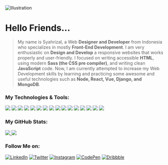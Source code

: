 <div class="illustration">
  <img src="https://i.ibb.co/5KBfqT4/Freelancer.png" alt="Illustration">
</div>

# Hello Friends...

> My name is Syahrizal, a Web **Designer and Developer** from Indonesia who specializes in mostly **Front-End Development**.
I am very enthusiastic on **Design and Develop** a responsive websites that works properly and user-friendly. I focused on writing accessible **HTML**, using modern **Sass (the CSS pre compiler)**, and writing clean **JavaScript** code. Now, I am currently attempted to increase my Web Development skills by learning and practicing some awesome and useful technologies such as **Node, React, Vue, Django, and MongoDB**.

### My Technologies & Tools:

![](https://img.shields.io/badge/OS-Windows_10-informational?style=flat&color=blue&logoColor=white&logo=windows)
![](https://img.shields.io/badge/Editor-VS_Code-informational?style=flat&color=blue&logoColor=white&logo=visual-studio-code)
![](https://img.shields.io/badge/Browser-Chrome-informational?style=flat&color=blue&logoColor=white&logo=google-chrome)
![](https://img.shields.io/badge/Code-HTML5-informational?style=flat&color=blue&logoColor=white&logo=html5)
![](https://img.shields.io/badge/Code-CSS3-informational?style=flat&color=blue&logoColor=white&logo=css3)
![](https://img.shields.io/badge/Code-Sass-informational?style=flat&color=blue&logoColor=white&logo=sass)
![](https://img.shields.io/badge/Code-JavaScript-informational?style=flat&color=blue&logoColor=white&logo=javascript)
![](https://img.shields.io/badge/Code-Node-informational?style=flat&color=blue&logoColor=white&logo=node.js)
![](https://img.shields.io/badge/Code-React-informational?style=flat&color=blue&logoColor=white&logo=react)
![](https://img.shields.io/badge/Code-Vue-informational?style=flat&color=blue&logoColor=white&logo=vue.js)
![](https://img.shields.io/badge/Code-Django-informational?style=flat&color=blue&logoColor=white&logo=django)
![](https://img.shields.io/badge/Tools-MongoDB-informational?style=flat&color=blue&logoColor=white&logo=mongodb)
![](https://img.shields.io/badge/Tools-GitHub-informational?style=flat&color=blue&logoColor=white&logo=github)
![](https://img.shields.io/badge/Tools-Postman-informational?style=flat&color=blue&logoColor=white&logo=postman)
![](https://img.shields.io/badge/Tools-Netlify-informational?style=flat&color=blue&logoColor=white&logo=netlify)
![](https://img.shields.io/badge/Tools-Vercel-informational?style=flat&color=blue&logoColor=white&logo=vercel)

### My GitHub Stats:

<a href="https://github.com/syahrizaldev">
  <img src="https://github-readme-stats.vercel.app/api?username=syahrizaldev&hide=contribs&show_icons=true&theme=onedark" >
</a>
<a href="https://github.com/syahrizaldev">
  <img src="https://github-readme-stats.vercel.app/api/top-langs/?username=syahrizaldev&langs_count=7&layout=compact&theme=onedark">
</a>

### Follow Me on:

[![LinkedIn](https://i.ibb.co/rfsvqfB/Linkedin.png)][1]
[![Twitter](https://i.ibb.co/DGWSD1N/Twitter.png)][2]
[![Instagram](https://i.ibb.co/z5tS9M4/Instagram.png)][3]
[![CodePen](https://i.ibb.co/3f7YVPc/Codepens.webp)][4]
[![Dribbble](https://i.ibb.co/rGP3tpt/Dribbble.png)][5]

[1]: https://www.linkedin.com/in/syahrizaldev
[2]: https://www.twitter.com/syahrizaldev
[3]: https://www.instagram.com/syahrizaldev
[4]: https://www.codepen.io/syahrizaldev
[5]: https://www.dribbble.com/syahrizaldev
